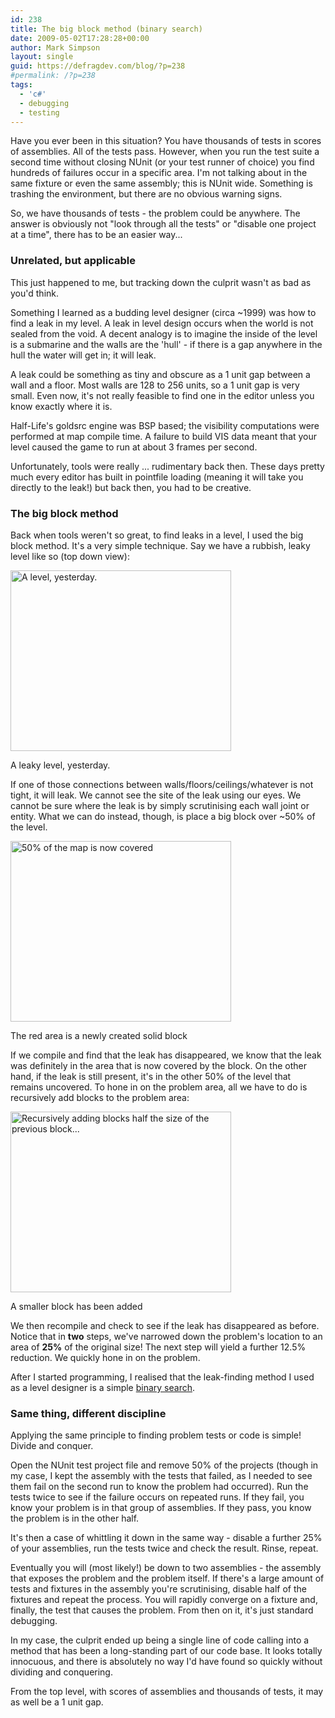 ```yaml
---
id: 238
title: The big block method (binary search)
date: 2009-05-02T17:28:28+00:00
author: Mark Simpson
layout: single
guid: https://defragdev.com/blog/?p=238
#permalink: /?p=238
tags:
  - 'c#'
  - debugging
  - testing
---
```

Have you ever been in this situation? You have thousands of tests in scores of assemblies. All of the tests pass. However, when you run the test suite a second time without closing NUnit (or your test runner of choice) you find hundreds of failures occur in a specific area. I'm not talking about in the same fixture or even the same assembly; this is NUnit wide. Something is trashing the environment, but there are no obvious warning signs.

So, we have thousands of tests - the problem could be anywhere. The answer is obviously not "look through all the tests" or "disable one project at a time", there has to be an easier way...

### Unrelated, but applicable

This just happened to me, but tracking down the culprit wasn't as bad as you'd think.

Something I learned as a budding level designer (circa ~1999) was how to find a leak in my level. A leak in level design occurs when the world is not sealed from the void. A decent analogy is to imagine the inside of the level is a submarine and the walls are the 'hull' - if there is a gap anywhere in the hull the water will get in; it will leak.

A leak could be something as tiny and obscure as a 1 unit gap between a wall and a floor. Most walls are 128 to 256 units, so a 1 unit gap is very small. Even now, it's not really feasible to find one in the editor unless you know exactly where it is.

Half-Life's goldsrc engine was BSP based; the visibility computations were performed at map compile time. A failure to build VIS data meant that your level caused the game to run at about 3 frames per second.

Unfortunately, tools were really ... rudimentary back then. These days pretty much every editor has built in pointfile loading (meaning it will take you directly to the leak!) but back then, you had to be creative.

### The big block method

Back when tools weren't so great, to find leaks in a level, I used the big block method. It's a very simple technique. Say we have a rubbish, leaky level like so (top down view):

<div style="width: 363px" class="wp-caption alignnone">
  <img title="Big block" src="https://defragdev.com/blog/images/bigBlockProblem.png" alt="A level, yesterday." width="353" height="289" />
  
  <p class="wp-caption-text">
    A leaky level, yesterday.
  </p>
</div>

If one of those connections between walls/floors/ceilings/whatever is not tight, it will leak. We cannot see the site of the leak using our eyes. We cannot be sure where the leak is by simply scrutinising each wall joint or entity. What we can do instead, though, is place a big block over ~50% of the level.

<div style="width: 363px" class="wp-caption alignnone">
  <img title="50% of the map is now covered" src="https://defragdev.com/blog/images/bigBlockStep1.png" alt="50% of the map is now covered" width="353" height="289" />
  
  <p class="wp-caption-text">
    The red area is a newly created solid block
  </p>
</div>

If we compile and find that the leak has disappeared, we know that the leak was definitely in the area that is now covered by the block. On the other hand, if the leak is still present, it's in the other 50% of the level that remains uncovered. To hone in on the problem area, all we have to do is recursively add blocks to the problem area:

<div style="width: 363px" class="wp-caption alignnone">
  <img title="Recursively adding blocks half the size of the previous block..." src="https://defragdev.com/blog/images/bigBlockStep2.png" alt="Recursively adding blocks half the size of the previous block..." width="353" height="289" />
  
  <p class="wp-caption-text">
    A smaller block has been added
  </p>
</div>

We then recompile and check to see if the leak has disappeared as before. Notice that in **two** steps, we've narrowed down the problem's location to an area of **25%** of the original size! The next step will yield a further 12.5% reduction. We quickly hone in on the problem.

After I started programming, I realised that the leak-finding method I used as a level designer is a simple [binary search](http://en.wikipedia.org/wiki/Binary_search_algorithm).

### Same thing, different discipline

Applying the same principle to finding problem tests or code is simple! Divide and conquer.

Open the NUnit test project file and remove 50% of the projects (though in my case, I kept the assembly with the tests that failed, as I needed to see them fail on the second run to know the problem had occurred). Run the tests twice to see if the failure occurs on repeated runs. If they fail, you know your problem is in that group of assemblies. If they pass, you know the problem is in the other half.

It's then a case of whittling it down in the same way - disable a further 25% of your assemblies, run the tests twice and check the result. Rinse, repeat.

Eventually you will (most likely!) be down to two assemblies - the assembly that exposes the problem and the problem itself. If there's a large amount of tests and fixtures in the assembly you're scrutinising, disable half of the fixtures and repeat the process. You will rapidly converge on a fixture and, finally, the test that causes the problem. From then on it, it's just standard debugging.

In my case, the culprit ended up being a single line of code calling into a method that has been a long-standing part of our code base. It looks totally innocuous, and there is absolutely no way I'd have found so quickly without dividing and conquering.

From the top level, with scores of assemblies and thousands of tests, it may as well be a 1 unit gap.